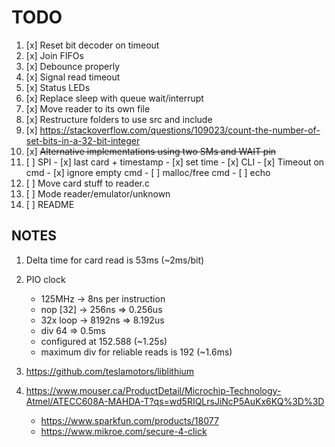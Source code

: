 # TODO

1.  [x] Reset bit decoder on timeout
2.  [x] Join FIFOs
3.  [x] Debounce properly
4.  [x] Signal read timeout
5.  [x] Status LEDs
6.  [x] Replace sleep with queue wait/interrupt
7.  [x] Move reader to its own file
8.  [x] Restructure folders to use src and include
9.  [x] https://stackoverflow.com/questions/109023/count-the-number-of-set-bits-in-a-32-bit-integer
10. [x] ~~Alternative implementations using two SMs and WAIT pin~~
11. [ ] SPI
        - [x] last card + timestamp
        - [x] set time
        - [x] CLI
        - [x] Timeout on cmd
        - [x] ignore empty cmd
        - [ ] malloc/free cmd
        - [ ] echo 
12. [ ] Move card stuff to reader.c
13. [ ] Mode reader/emulator/unknown
14. [ ] README

## NOTES

1. Delta time for card read is 53ms (~2ms/bit)
2. PIO clock 
   - 125MHz   -> 8ns per instruction
   - nop [32] -> 256ns  => 0.256us
   - 32x loop -> 8192ns => 8.192us
   - div 64 => 0.5ms
   - configured at 152.588 (~1.25s)
   - maximum div for reliable reads is 192 (~1.6ms)

3. https://github.com/teslamotors/liblithium
4. https://www.mouser.ca/ProductDetail/Microchip-Technology-Atmel/ATECC608A-MAHDA-T?qs=wd5RIQLrsJiNcP5AuKx6KQ%3D%3D
   - https://www.sparkfun.com/products/18077
   - https://www.mikroe.com/secure-4-click